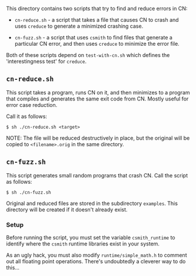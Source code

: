 This directory contains two scripts that try to find and reduce errors in CN: 

* `cn-reduce.sh` - a script that takes a file that causes CN to crash and uses
  `creduce` to generate a minimized crashing case. 

* `cn-fuzz.sh` - a script that uses `csmith` to find files that generate a
  particular CN error, and then uses `creduce` to minimize the error file. 

Both of these scripts depend on `test-with-cn.sh` which defines the
'interestingness test' for `creduce`. 


## `cn-reduce.sh` 

This script takes a program, runs CN on it, and then minimizes to a program that
compiles and generates the same exit code from CN. Mostly useful for error case
reduction. 

Call it as follows: 
``` 
$ sh ./cn-reduce.sh <target> 
```

NOTE: The file will be reduced destructively in place, but the original will be
copied to `<filename>.orig` in the same directory. 

## `cn-fuzz.sh`

This script generates small random programs that crash CN. Call the script as
follows: 
```
$ sh ./cn-fuzz.sh
``` 

Original and reduced files are stored in the subdirectory `examples`. This
directory will be created if it doesn't already exist. 

### Setup 

Before running the script, you must set the variable `csmith_runtime` to
identify where the `csmith` runtime libraries exist in your system. 

As an ugly hack, you must also modify `runtime/simple_math.h` to comment out all
floating point operations. There's undoubtedly a cleverer way to do this...
